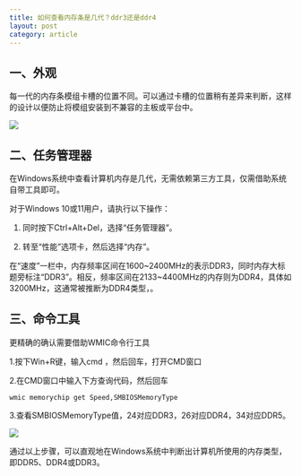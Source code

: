 ```yaml
---
title: 如何查看内存条是几代？ddr3还是ddr4
layout: post
category: article
---
```

## 一、外观

每一代的内存条模组卡槽的位置不同。可以通过卡槽的位置稍有差异来判断，这样的设计以便防止将模组安装到不兼容的主板或平台中。

![](https://cdn.GXC.LA/images/986dec176899e510fb3094c.png)

## 二、任务管理器

在Windows系统中查看计算机内存是几代，无需依赖第三方工具，仅需借助系统自带工具即可。

对于Windows 10或11用户，请执行以下操作：

1. 同时按下Ctrl+Alt+Del，选择“任务管理器”。

2. 转至“性能”选项卡，然后选择“内存”。


在“速度”一栏中，内存频率区间在1600~2400MHz的表示DDR3，同时内存大标题旁标注“DDR3”。相反，频率区间在2133~4400MHz的内存则为DDR4，具体如3200MHz，这通常被推断为DDR4类型，。

## 三、命令工具

更精确的确认需要借助WMIC命令行工具

1.按下Win+R键，输入cmd ，然后回车，打开CMD窗口

2.在CMD窗口中输入下方查询代码，然后回车

```
wmic memorychip get Speed,SMBIOSMemoryType
```

3.查看SMBIOSMemoryType值，24对应DDR3，26对应DDR4，34对应DDR5。

![](https://cdn.GXC.LA/images/p97173733.jpg)

通过以上步骤，可以直观地在Windows系统中判断出计算机所使用的内存类型，即DDR5、DDR4或DDR3。
